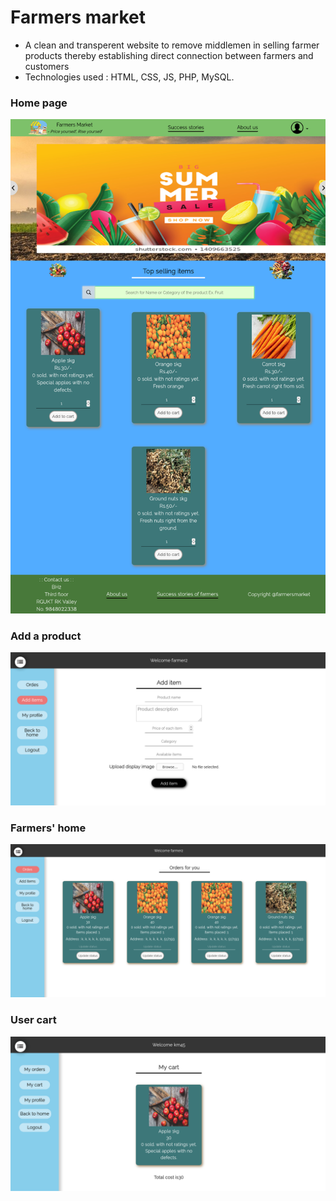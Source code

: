 # Farmers market

- A clean and transperent website to remove middlemen in selling farmer products thereby establishing direct connection between farmers and customers
- Technologies used : HTML, CSS, JS, PHP, MySQL.

### Home page
![Home](https://github.com/KingMohan45/farmers-market/blob/main/images/home.png)

### Add a product
![New product adding page](https://github.com/KingMohan45/farmers-market/blob/main/images/add_product.png)

### Farmers' home
![Farmers Home](https://github.com/KingMohan45/farmers-market/blob/main/images/farmer_home.png)

### User cart
![User cart](https://github.com/KingMohan45/farmers-market/blob/main/images/user_cart.png)
